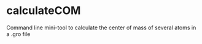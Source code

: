 # calculateCOM
Command line mini-tool to calculate the center of mass of several atoms in a .gro file
